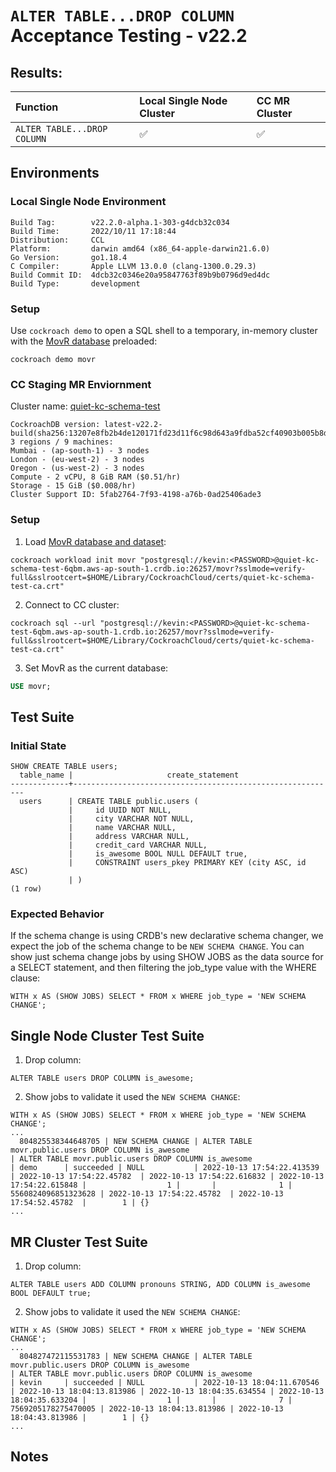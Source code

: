 <!-- Acceptance Testing 22.2 Release -->
#  **`ALTER TABLE...DROP COLUMN` Acceptance Testing - v22.2**

## **Results:**
Function | Local Single Node Cluster | CC MR Cluster
:---------------- | :-------------| :-------------|
`ALTER TABLE...DROP COLUMN` | ✅ |  ✅ |

## **Environments**
<!-- Local Single Node Environment -->
### **Local Single Node Environment**
```
Build Tag:        v22.2.0-alpha.1-303-g4dcb32c034
Build Time:       2022/10/11 17:18:44
Distribution:     CCL
Platform:         darwin amd64 (x86_64-apple-darwin21.6.0)
Go Version:       go1.18.4
C Compiler:       Apple LLVM 13.0.0 (clang-1300.0.29.3)
Build Commit ID:  4dcb32c0346e20a95847763f89b9b0796d9ed4dc
Build Type:       development
```

### **Setup**
Use `cockroach demo` to open a SQL shell to a temporary, in-memory cluster with the [MovR database](https://www.cockroachlabs.com/docs/stable/movr.html?) preloaded:
```
cockroach demo movr
```

<!-- CC Staging MR Enviornment -->
### **CC Staging MR Enviornment**
Cluster name: [quiet-kc-schema-test](https://management-staging.crdb.io/cluster/5fab2764-7f93-4198-a76b-0ad25406ade3)
```
CockroachDB version: latest-v22.2-build(sha256:13207e8fb2b4de120171fd23d11f6c98d643a9fdba52cf40903b005b8dc86baf)
3 regions / 9 machines:
Mumbai - (ap-south-1) - 3 nodes
London - (eu-west-2) - 3 nodes
Oregon - (us-west-2) - 3 nodes
Compute - 2 vCPU, 8 GiB RAM ($0.51/hr)
Storage - 15 GiB ($0.008/hr)
Cluster Support ID: 5fab2764-7f93-4198-a76b-0ad25406ade3
```

### **Setup**
1. Load [MovR database and dataset](https://www.cockroachlabs.com/docs/stable/movr.html?):
```
cockroach workload init movr "postgresql://kevin:<PASSWORD>@quiet-kc-schema-test-6qbm.aws-ap-south-1.crdb.io:26257/movr?sslmode=verify-full&sslrootcert=$HOME/Library/CockroachCloud/certs/quiet-kc-schema-test-ca.crt"
```
2. Connect to CC cluster:
```
cockroach sql --url "postgresql://kevin:<PASSWORD>@quiet-kc-schema-test-6qbm.aws-ap-south-1.crdb.io:26257/movr?sslmode=verify-full&sslrootcert=$HOME/Library/CockroachCloud/certs/quiet-kc-schema-test-ca.crt"
```
3. Set MovR as the current database:
```sql
USE movr;
```
## **Test Suite**

### **Initial State**

```
SHOW CREATE TABLE users;
  table_name |                     create_statement
-------------+-----------------------------------------------------------
  users      | CREATE TABLE public.users (
             |     id UUID NOT NULL,
             |     city VARCHAR NOT NULL,
             |     name VARCHAR NULL,
             |     address VARCHAR NULL,
             |     credit_card VARCHAR NULL,
             |     is_awesome BOOL NULL DEFAULT true,
             |     CONSTRAINT users_pkey PRIMARY KEY (city ASC, id ASC)
             | )
(1 row)
```
### **Expected Behavior**
If the schema change is using CRDB's new declarative schema changer, we expect the job of the schema change to be `NEW SCHEMA CHANGE`. You can show just schema change jobs by using SHOW JOBS as the data source for a SELECT statement, and then filtering the job_type value with the WHERE clause:
```
WITH x AS (SHOW JOBS) SELECT * FROM x WHERE job_type = 'NEW SCHEMA CHANGE';
```
## **Single Node Cluster Test Suite**

1. Drop column:
```
ALTER TABLE users DROP COLUMN is_awesome;
```
2. Show jobs to validate it used the `NEW SCHEMA CHANGE`:
```
WITH x AS (SHOW JOBS) SELECT * FROM x WHERE job_type = 'NEW SCHEMA CHANGE';
...
  804825538344648705 | NEW SCHEMA CHANGE | ALTER TABLE movr.public.users DROP COLUMN is_awesome                                              | ALTER TABLE movr.public.users DROP COLUMN is_awesome                                              | demo      | succeeded | NULL           | 2022-10-13 17:54:22.413539 | 2022-10-13 17:54:22.45782  | 2022-10-13 17:54:22.616832 | 2022-10-13 17:54:22.615848 |                  1 |       |              1 | 5560824096851323628 | 2022-10-13 17:54:22.45782  | 2022-10-13 17:54:52.45782  |        1 | {}
...
```
## **MR Cluster Test Suite**
1. Drop column:
```
ALTER TABLE users ADD COLUMN pronouns STRING, ADD COLUMN is_awesome BOOL DEFAULT true;
```
2. Show jobs to validate it used the `NEW SCHEMA CHANGE`:
```
WITH x AS (SHOW JOBS) SELECT * FROM x WHERE job_type = 'NEW SCHEMA CHANGE';
...
  804827472115531783 | NEW SCHEMA CHANGE | ALTER TABLE movr.public.users DROP COLUMN is_awesome                                              | ALTER TABLE movr.public.users DROP COLUMN is_awesome                                              | kevin     | succeeded | NULL           | 2022-10-13 18:04:11.670546 | 2022-10-13 18:04:13.813986 | 2022-10-13 18:04:35.634554 | 2022-10-13 18:04:35.633204 |                  1 |       |              7 | 7569205178275470005 | 2022-10-13 18:04:13.813986 | 2022-10-13 18:04:43.813986 |        1 | {}
...
```
## **Notes**
